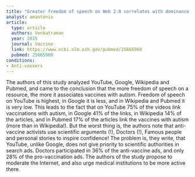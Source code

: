 ```yaml
---
title: "Greater freedom of speech on Web 2.0 correlates with dominance of views linking vaccines to autism"
analyst: amantonio
article:
  type: article
  authors: Venkatraman
  year: 2015
  journal: Vaccine
  link: https://www.ncbi.nlm.nih.gov/pubmed/25665960
  pubmed: 25665960
conditions:
- Anti-vaxxers
---
```


The authors of this study analyzed YouTube, Google, Wikipedia and Pubmed, and came to the conclusion that the more freedom of speech on a resource, the more it associates vaccines with autism. Freedom of speech on YouTube is highest, in Google it is less, and in Wikipedia and Pubmed it is very low. This leads to the fact that on YouTube 75% of the videos link vaccinations with autism, in Google 41% of the links, in Wikipedia 14% of the articles, and in Pubmed 17% of the articles link the vaccines with autism (more than in Wikipedia!).
But the worst thing is, the authors note that anti-vaccine activists use scientific arguments (!), Doctors (!), Famous people and personal stories to inspire confidence! The problem is, they write, that YouTube, unlike Google, does not give priority to scientific authorities in search ads.
Doctors participated in 36% of the anti-vaccine ads, and only 28% of the pro-vaccination ads.
The authors of the study propose to moderate the Internet, and also urge medical institutions to be more active there.
